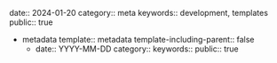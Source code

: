 date:: 2024-01-20
category:: meta
keywords:: development, templates
public:: true

- metadata
  template:: metadata
  template-including-parent:: false
	- date:: YYYY-MM-DD
	  category::
	  keywords::
	  public:: true